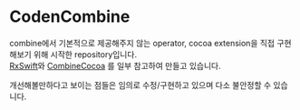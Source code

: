 # CodenCombine

combine에서 기본적으로 제공해주지 않는 operator, cocoa extension을 직접 구현해보기 위해 시작한 repository입니다.   
[RxSwift](https://github.com/ReactiveX/RxSwift)와 [CombineCocoa](https://github.com/CombineCommunity/CombineCocoa) 를 일부 참고하여 만들고 있습니다.    

개선해볼만하다고 보이는 점들은 임의로 수정/구현하고 있으며 다소 불안정할 수 있습니다.
